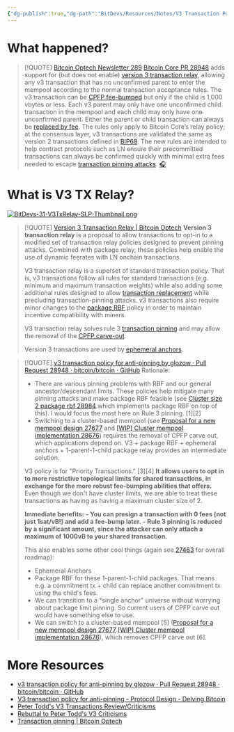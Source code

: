 ```yaml
---
{"dg-publish":true,"dg-path":"BitDevs/Resources/Notes/V3 Transaction Policy for Anti-Pinning Merged into Bitcoin Core.md","permalink":"/bit-devs/resources/notes/v3-transaction-policy-for-anti-pinning-merged-into-bitcoin-core/","title":"V3 Transaction Policy for Anti-Pinning Merged into Bitcoin Core","tags":["bitdevs","bitcoin","socratic-31"],"noteIcon":"3","created":"2024-02-17T22:21:12.451-10:00","updated":"2024-02-19T10:37:40.613-10:00"}
---
```


# What happened?

> [!QUOTE] [Bitcoin Optech Newsletter 289](https://bitcoinops.org/en/newsletters/2024/02/14/#bitcoin-core-28948)
> [Bitcoin Core PR 28948](https://github.com/bitcoin/bitcoin/issues/28948) adds support for (but does not enable) [version 3 transaction relay](https://bitcoinops.org/en/topics/version-3-transaction-relay/), allowing any v3 transaction that has no unconfirmed parent to enter the mempool according to the normal transaction acceptance rules. The v3 transaction can be [CPFP fee-bumped](https://bitcoinops.org/en/topics/cpfp/) but only if the child is 1,000 vbytes or less. Each v3 parent may only have one unconfirmed child transaction in the mempool and each child may only have one unconfirmed parent. Either the parent or child transaction can always be [replaced by fee](https://bitcoinops.org/en/topics/replace-by-fee/). The rules only apply to Bitcoin Core’s relay policy; at the consensus layer, v3 transactions are validated the same as version 2 transactions defined in [BIP68](https://github.com/bitcoin/bips/blob/master/bip-0068.mediawiki). The new rules are intended to help contract protocols such as LN ensure their precommitted transactions can always be confirmed quickly with minimal extra fees needed to escape [transaction pinning attacks](https://bitcoinops.org/en/topics/transaction-pinning/). [🎧](https://bitcoinops.org/en/podcast/2024/02/15/#bitcoin-core-28948)

# What is V3 TX Relay?

[![BitDevs-31-V3TxRelay-SLP-Thumbnail.png](/img/user/para/artifacts/BitDevs-31-V3TxRelay-SLP-Thumbnail.png)](https://www.youtube.com/watch?v=H1o7TgTCMjk)

> [!QUOTE] [Version 3 Transaction Relay | Bitcoin Optech](https://bitcoinops.org/en/topics/version-3-transaction-relay/)
> **Version 3 transaction relay** is a proposal to allow transactions to opt-in to a modified set of transaction relay policies designed to prevent pinning attacks. Combined with package relay, these policies help enable the use of dynamic feerates with LN onchain transactions.
> 
> V3 transaction relay is a superset of standard transaction policy. That is, v3 transactions follow all rules for standard transactions (e.g. minimum and maximum transaction weights) while also adding some additional rules designed to allow [transaction replacement](https://bitcoinops.org/en/topics/replace-by-fee/) while precluding transaction-pinning attacks. v3 transactions also require minor changes to the [package RBF](https://bitcoinops.org/en/topics/package-relay/) policy in order to maintain incentive compatibility with miners.
> 
> V3 transaction relay solves rule 3 [transaction pinning](https://bitcoinops.org/en/topics/transaction-pinning/) and may allow the removal of the [CPFP carve-out](https://bitcoinops.org/en/topics/cpfp-carve-out/).
> 
> Version 3 transactions are used by [ephemeral anchors](https://bitcoinops.org/en/topics/ephemeral-anchors/).

> [!QUOTE] [v3 transaction policy for anti-pinning by glozow · Pull Request 28948 · bitcoin/bitcoin · GitHub](https://github.com/bitcoin/bitcoin/pull/28948)
> Rationale:
> - There are various pinning problems with RBF and our general ancestor/descendant limits. These policies help mitigate many pinning attacks and make package RBF feasible (see [Cluster size 2 package rbf 28984](https://github.com/bitcoin/bitcoin/pull/28984) which implements package RBF on top of this). I would focus the most here on Rule 3 pinning. [1][2]
> - Switching to a cluster-based mempool (see [Proposal for a new mempool design 27677](https://github.com/bitcoin/bitcoin/issues/27677) and [[WIP] Cluster mempool implementation 28676](https://github.com/bitcoin/bitcoin/pull/28676)) requires the removal of CPFP carve out, which applications depend on. V3 + package RBF + ephemeral anchors + 1-parent-1-child package relay provides an intermediate solution.
> 
> V3 policy is for "Priority Transactions." [3][4] **It allows users to opt in to more restrictive topological limits for shared transactions, in exchange for the more robust fee-bumping abilities that offers.** Even though we don't have cluster limits, we are able to treat these transactions as having as having a maximum cluster size of 2.
> 
> **Immediate benefits:**
> **- You can presign a transaction with 0 fees (not just 1sat/vB!) and add a fee-bump later.**
> **- Rule 3 pinning is reduced by a significant amount, since the attacker can only attach a maximum of 1000vB to your shared transaction.**
>  
> This also enables some other cool things (again see [27463](https://github.com/bitcoin/bitcoin/issues/27463) for overall roadmap):
> - Ephemeral Anchors
> - Package RBF for these 1-parent-1-child packages. That means e.g. a commitment tx + child can replace another commitment tx using the child's fees.
> - We can transition to a "single anchor" universe without worrying about package limit pinning. So current users of CPFP carve out would have something else to use.
> - We can switch to a cluster-based mempool [5] ([Proposal for a new mempool design 27677](https://github.com/bitcoin/bitcoin/issues/27677) [[WIP] Cluster mempool implementation 28676](https://github.com/bitcoin/bitcoin/pull/28676)), which removes CPFP carve out [6].

# More Resources
- [v3 transaction policy for anti-pinning by glozow · Pull Request 28948 · bitcoin/bitcoin · GitHub](https://github.com/bitcoin/bitcoin/pull/28948)
- [V3 transaction policy for anti-pinning - Protocol Design - Delving Bitcoin](https://delvingbitcoin.org/t/v3-transaction-policy-for-anti-pinning/340)
- [Peter Todd's V3 Transactions Review/Criticisms](https://petertodd.org/2023/v3-transactions-review)
- [Rebuttal to Peter Todd's V3 Criticisms](https://github.com/bitcoin/bitcoin/pull/28948#issuecomment-1873490509)
- [Transaction pinning | Bitcoin Optech](https://bitcoinops.org/en/topics/transaction-pinning/)